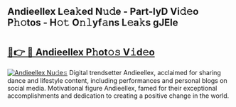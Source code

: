 ## Andieellex L𝚎a𝚔ed N𝚞𝚍e - Part-IyD Vi𝚍𝚎o P𝚑𝚘tos - H𝚘𝚝 O𝚗𝚕yf𝚊ns L𝚎a𝚔s gJEle

# <h2><a href="http://kf4hzjy.oniu.top/?m=Andieellex">🔗👉 🔴 Andieellex P𝚑ot𝚘𝚜 V𝚒d𝚎o</a></h2>

[![Andieellex Nu𝚍e𝚜](https://i.imgur.com/0qMVB7G.gif)](http://kf4hzjy.oniu.top/?m=Andieellex)
Digital trendsetter Andieellex, acclaimed for sharing dance and lifestyle content, including performances and personal blogs on social media. Motivational figure Andieellex, famed for their exceptional accomplishments and dedication to creating a positive change in the world.  
